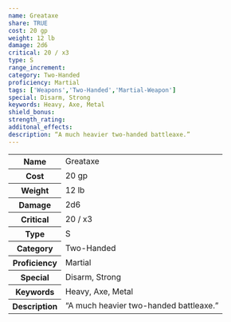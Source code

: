 ```yaml
---
name: Greataxe
share: TRUE
cost: 20 gp
weight: 12 lb
damage: 2d6
critical: 20 / x3
type: S
range_increment: 
category: Two-Handed
proficiency: Martial
tags: ['Weapons','Two-Handed','Martial-Weapon']
special: Disarm, Strong
keywords: Heavy, Axe, Metal
shield_bonus: 
strength_rating: 
additonal_effects: 
description: “A much heavier two-handed battleaxe.”
---
```

<p><span style="overflow-x: auto;"><table><tbody><tr><th>Name</th><td>Greataxe</td></tr><tr><th>Cost</th><td>20 gp</td></tr><tr><th>Weight</th><td>12 lb</td></tr><tr><th>Damage</th><td>2d6</td></tr><tr><th>Critical</th><td>20 / x3</td></tr><tr><th>Type</th><td>S</td></tr><tr><th>Category</th><td>Two-Handed</td></tr><tr><th>Proficiency</th><td>Martial</td></tr><tr><th>Special</th><td>Disarm, Strong</td></tr><tr><th>Keywords</th><td>Heavy, Axe, Metal</td></tr><tr><th>Description</th><td>“A much heavier two-handed battleaxe.”</td></tr></tbody></table></span></p>